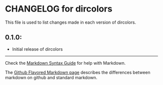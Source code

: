 # CHANGELOG for dircolors

This file is used to list changes made in each version of dircolors.

## 0.1.0:

* Initial release of dircolors

- - - 
Check the [Markdown Syntax Guide](http://daringfireball.net/projects/markdown/syntax) for help with Markdown.

The [Github Flavored Markdown page](http://github.github.com/github-flavored-markdown/) describes the differences between markdown on github and standard markdown.
